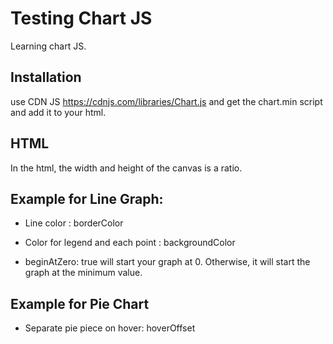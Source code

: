 # Testing Chart JS
Learning chart JS.

## Installation
use CDN JS https://cdnjs.com/libraries/Chart.js and get the chart.min script and add it to your html.

## HTML
In the html, the width and height of the canvas is a ratio.

## Example for Line Graph:
  + Line color : borderColor
  + Color for legend and each point : backgroundColor

  + beginAtZero: true will start your graph at 0. Otherwise, it will start the graph at the minimum value.

## Example for Pie Chart
  + Separate pie piece on hover: hoverOffset